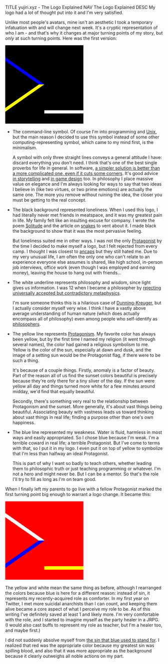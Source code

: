 TITLE yujiri.xyz - The Logo Explained
NAV The Logo Explained
DESC My logo had a lot of thought put into it and I'm very satisfied.

Unlike most people's avatars, mine isn't an aesthetic I took a temporary infatuation with and will change next week. It's a cryptic representation of who I am - and that's why it changes at major turning points of my story, but *only* at such turning points. Here was the first version:

![Original Yujiri logo](logo-1.png)

* The command-line symbol. Of course I'm into programming and [Unix](/software/why_unix), but the main reason I decided to use this symbol instead of some other computing-representing symbol, which came to my mind first, is the minimalism.

	A symbol with only three straight lines conveys a general attitude I have: discard everything you don't need. I think that's one of the best single proverbs for life in general. In software, [a simpler solution is better than a more complicated one, even if it cuts some corners](/software/features). It's good advice [in storytelling](/fiction/foreshadowing) and [in game design](/game_design/simplicity) too. In philosophy I place massive value on elegance and I'm always looking for ways to say that two ideas I believe in (like two virtues, or two prime emotions) are actually the same one. The more you remove without ruining the idea, the closer you must be getting to the real concept.

* The black background represented loneliness. When I used this logo, I had literally never met friends in meatspace, and it was my greatest pain in life. My family felt like an insulting excuse for company. I wrote the poem [Solitude](/works/poems/solitude) and the article on [snakes](snakes) to vent about it. I made black the background to show that it was the most pervasive feeling.

	But loneliness suited me in other ways. I was not the only [Protagonist](/protagonism/protagonism) by the time I decided to make myself a logo, but I felt rejected from every camp. I thought I was closest to [ancaps](/argument/faction_ancap) but they still hated me. Due to my very unusual life, I am often the only one who can't relate to an experience everyone else assumes is shared, like high school, in-person job interviews, office work (even though I was employed and earning money), leaving the house to hang out with friends...

* The white underline represents philosophy and wisdom, since light gives us information. I was 12 when I became a philosopher by [rejecting universally accepted but contradictory metaphysics](/protagonism/metaphysics).

	I'm sure someone thinks this is a hilarious case of [Dunning-Kreuger](https://yourbias.is/the-dunning-kruger-effect), but I actually consider myself very wise. I think I have a vastly above average understanding of human nature (which does actually encompass all of philosophy) even among people who self-identify as [philosophers](/argument/philosophy).

* The yellow line represents [Protagonism](/protagonism/). My favorite color has always been yellow, but by the first time I named my religion (it went through several names), the color had gained a religious symbolism to me. Yellow is the color of the sun, especially at dawn and dusk, and the image of a setting sun would be the Protagonist flag, if there were to be such a thing.

	It's because of a couple things. Firstly, anomaly is a factor of beauty. Part of the reason all of us find the sunset colors beautiful is precisely because they're only there for a tiny sliver of the day. If the sun were yellow all day and things turned more white for a few minutes around midday, we'd find that equally beautiful.

	Secondly, there's something very real to the relationship between Protagonism and the sunset. More generally, it's about vast things being beautiful. Associating beauty with vastness leads us toward thinking about vast things in real life; finding a purpose other than one's own happiness.

* The blue line represented my weakness. Water is fluid, harmless in most ways and easily appropriated. So I chose blue because I'm weak. I'm a terrible coward in real life; a terrible Protagonist. But I've come to terms with that, so I put it in my logo. I even put it on top of yellow to symbolize that I'm less than halfway an ideal Protagonist.

	This is part of why I want so badly to teach others, whether leading them to philosophic truth or just teaching programming or whatever. I'm not a hero and might never be. But I can be a mentor. So that's the role I'll try to fill as long as I'm on team good.

When I finally left my parents to go live with a fellow Protagonist marked the first turning point big enough to warrant a logo change. It became this:

![Yujiri's new logo](../logo250.png)

The yellow and white mean the same thing as before, although I rearranged the colors because blue is here for a different reason: instead of sin, it represents my recently-acquired role as comforter. In my first year on Twitter, I met more suicidal anarchists than I can count, and keeping them alive became a core aspect of what I perceive my role to be. As of this writing I've definitely saved at least 1 and likely more. I'm very comfortable with the role, and I started to imagine myself as the party healer in a JRPG. (I would also cast buffs to represent my role as teacher, but I'm a healer too, and maybe first.)

I did not suddenly absolve myself from [the sin that blue used to stand for](/protagonism/vegan). I realized that red was the appropriate color because my greatest sin was spilling blood, and also that it was more appropriate as the background because it clearly outweighs all noble actions on my part.
